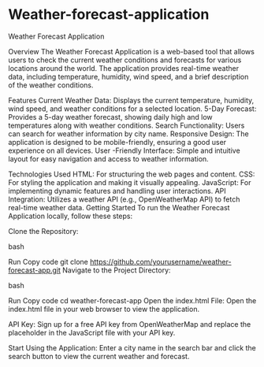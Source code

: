 # Weather-forecast-application
Weather Forecast Application

Overview
The Weather Forecast Application is a web-based tool that allows users to check the current weather conditions and forecasts for various locations around the world. The application provides real-time weather data, including temperature, humidity, wind speed, and a brief description of the weather conditions.

Features
Current Weather Data: Displays the current temperature, humidity, wind speed, and weather conditions for a selected location.
5-Day Forecast: Provides a 5-day weather forecast, showing daily high and low temperatures along with weather conditions.
Search Functionality: Users can search for weather information by city name.
Responsive Design: The application is designed to be mobile-friendly, ensuring a good user experience on all devices.
User -Friendly Interface: Simple and intuitive layout for easy navigation and access to weather information.

Technologies Used
HTML: For structuring the web pages and content.
CSS: For styling the application and making it visually appealing.
JavaScript: For implementing dynamic features and handling user interactions.
API Integration: Utilizes a weather API (e.g., OpenWeatherMap API) to fetch real-time weather data.
Getting Started
To run the Weather Forecast Application locally, follow these steps:

Clone the Repository:

bash

Run
Copy code
git clone https://github.com/yourusername/weather-forecast-app.git
Navigate to the Project Directory:

bash

Run
Copy code
cd weather-forecast-app
Open the index.html File: Open the index.html file in your web browser to view the application.

API Key: Sign up for a free API key from OpenWeatherMap and replace the placeholder in the JavaScript file with your API key.

Start Using the Application: Enter a city name in the search bar and click the search button to view the current weather and forecast.
